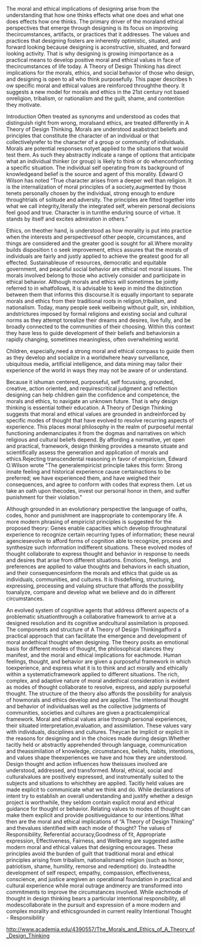 The moral and ethical implications of designing arise from the understanding that how one thinks effects what one does and
what one does effects how one thinks. The primary driver of the moraland ethical perspectives that emerge through designing
is its focus on improving thecircumstances, artifacts, or practices that it addresses. The values and practices that 
designing fosters are inherently optimistic, situated, and forward looking because designing is aconstructive, situated, and 
forward looking activity. That is why designing is growing inimportance as a practical means to develop positive moral and
ethical values in face of thecircumstances of life today. A Theory of Design Thinking has direct implications for the morals,
ethics, and social behavior of those who design, and designing is open to all who think  purposefully. This paper describes h
ow specific moral and ethical values are reinforced throughthe theory. It suggests a new model for morals and ethics in the
21st century not based onreligion, tribalism, or nationalism and the guilt, shame, and contention they motivate.

Introduction
Often treated as synonyms and understood as codes that distinguish right from wrong, moralsand ethics, are treated differently
in A Theory of Design Thinking. Morals are understood asabstract beliefs and principles that constitute the character of an 
individual or that collectivelyrefer to the character of a group or community of individuals. Morals are potential responses
notyet applied to the situations that would test them. As such they abstractly indicate a range of options that anticipate 
what an individual thinker (or group) is likely to think or do whenconfronting a specific situation. The individual self 
operating from its background of knowledgeand belief is the source and agent of this morality. Edward O Wilson has noted
“True character arises from a deeper well than religion. It is the internalization of moral principles of a society,augmented 
by those tenets personally chosen by the individual, strong enough to endure throughtrials of solitude and adversity. 
The principles are fitted together into what we call integrity,literally the integrated self, wherein personal decisions 
feel good and true. Character is in turnthe enduring source of virtue. It stands by itself and excites admiration in others.”
 
Ethics, on theother hand, is understood as how morality is put into practice when the interests and perspectivesof other 
people, circumstances, and things are considered and the greater good is sought for all.Where morality builds disposition t
o seek improvement, ethics assures that the morals of individuals are fairly and justly applied to achieve the greatest good 
for all effected. Sustainableuse of resources, democratic and equitable government, and peaceful social behavior are ethical
not moral issues. The morals involved belong to those who actively consider and participate in ethical behavior. 
Although morals and ethics will sometimes be jointly referred to in whatfollows, it is advisable to keep in mind the 
distinction between them that informs this discourse.It is equally important to separate morals and ethics from their
traditional roots in religion,tribalism, and nationalism. Today, many people seek wellbeing without guilt, sin, inhibition,
andstrictures imposed by formal religions and existing social and cultural norms as they attempt torealize their dreams and 
desires, live fully, and be broadly connected to the communities of their choosing. Within this context they have less to 
guide development of their beliefs and behaviorsin a rapidly changing, sometimes meaningless, often overwhelming world.

Children, especially,need a strong moral and ethical compass to guide them as they develop and socialize in a worldwhere heavy
surveillance, ubiquitous media, artificial intelligence, and data mining may tailor their experience of the world in ways they
may not be aware of or understand.

Because it ishuman centered, purposeful, self focussing, grounded, creative, action oriented, and
requirescritical judgment and reflection designing can help children gain the confidence and competence,
the morals and ethics, to navigate an unknown future. That is why design thinking is essential totheir education.
A Theory of Design Thinking suggests that moral and ethical values are grounded in andreinforced by specific modes of 
thought that have evolved to resolve recurring aspects of experience. This places moral philosophy in the realm of 
purposeful mental functioning andemancipates it from the dogmas and narratives on which religious and cultural beliefs depend.
By affording a normative, yet open and practical, framework, design thinking provides a meansto situate and scientifically 
assess the generation and application of morals and ethics.Rejecting transcendental reasoning in favor of empiricism, 
Edward O.Wilson wrote "The generalempiricist principle takes this form: Strong innate feeling and historical experience
cause certainactions to be preferred; we have experienced them, and have weighed their consequences, and 
agree to conform with codes that express them. Let us take an oath upon thecodes, invest our personal honor in them,
and suffer punishment for their violation."

Although grounded in an evolutionary perspective the language of oaths, codes, honor and punishment are inappropriate to 
contemporary life. A more modern phrasing of empiricist principles is suggested for the proposed theory: Genes enable
capacities which develop throughnatural experience to recognize certain recurring types of information; these neural 
agenciesevolve to afford forms of cognition able to recognize, process and synthesize such information indifferent situations.
These evolved modes of thought collaborate to express thought and behavior in response to needs and desires that arise from 
different situations. Emotions, feelings, and preferences are applied to value thoughts and behaviors in each situation, 
and their consequencesinform the morals and ethics that guide us as individuals, communities, and cultures.
It is thisdefining, structuring, expressing, processing and valuing structure that affords the possibility toanalyze,
compare and develop what we believe and do in different circumstances.


 
An evolved system of cognitive agents that address different aspects of a problematic situationthrough a collaborative 
framework to arrive at a designed resolution and its cognitive andcultural assimilation is proposed. 
The components and structure of A Theory of Design Thinkingafford a practical approach that can facilitate the
emergence and development of moral andethical thought when designing. The theory posits an emotional basis for different 
modes of thought, the philosophical stances they manifest, and the moral and ethical implications for eachmode. 
Human feelings, thought, and behavior are given a purposeful framework in which toexperience, and express 
what it is to think and act morally and ethically within a systematicframework applied to different situations.
The rich, complex, and adaptive nature of moral andethical consideration is evident as modes of thought collaborate
to resolve, express, and apply purposeful thought. The structure of the theory also affords the possibility for 
analysis of howmorals and ethics develop and are applied. The intentional thought and behavior of individualsas
well as the collective judgments of communities, societies and cultures are given a practicalempirical framework.
Moral and ethical values arise through personal experiences, their situated interpretation,evaluation, and assimilation. 
These values vary with individuals, disciplines and cultures. Theycan be implicit or explicit in the reasons for designing 
and in the choices made during design.Whether tacitly held or abstractly apprehended through language, communication and 
theassimilation of knowledge, circumstances, beliefs, habits, intentions, and values shape theexperiences 
we have and how they are understood. Design thought and action influences how theissues involved are understood, addressed,
and transformed. Moral, ethical, social and culturalvalues are positively expressed, and instrumentally suited to the 
subjects and situations to whichthey are applied. Tacitly held values are made explicit to communicate what we think and do.
While declarations of intent try to establish an overall understanding and justify whether a design project is worthwhile, 
they seldom contain explicit moral and ethical guidance for thought or  behavior. Relating values to modes of thought 
can make them explicit and provide positiveguidance to our intentions.What then are the moral and ethical implications 
of “A Theory of Design Thinking” and thevalues identified with each mode of thought? 
The values of Responsibility, Referential accuracy,Goodness of fit, Appropriate expression, Effectiveness, Fairness, and 
Wellbeing are suggested asthe modern moral and ethical values that designing encourages. These principles avoid the burden 
of guilt that traditional moral and ethical principles arising from tribalism, nationalismand religion (such as honor, 
patriotism, shame, humility, remorse and redemption) do. Insteadthe development of self respect, empathy, compassion, 
effectiveness, conscience, and justice aregiven an operational foundation in practical and cultural experience while moral
outrage andmercy are transformed into commitments to improve the circumstances involved. While eachmode of thought in design
thinking bears a particular intentional responsibility, all modescollaborate in the pursuit and expression of a more modern 
and complex morality and ethicsgrounded in current reality
Intentional Thought - Responsibility


http://www.academia.edu/4390557/The_Morals_and_Ethics_of_A_Theory_of_Design_Thinking

